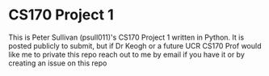 # CS170 Project 1
This is Peter Sullivan (psull011)'s CS170 Project 1 written in Python. It is posted publicly to submit, but if Dr Keogh
or a future UCR CS170 Prof would like me to private this repo reach out to me by email if you have it or by creating an issue on this repo
